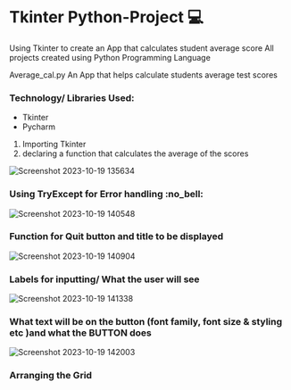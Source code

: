 # Tkinter Python-Project :computer:
Using Tkinter to create an App that calculates student average score All projects created using Python Programming Language

Average_cal.py
An App that helps calculate students average test scores

<h3>Technology/ Libraries Used:</h3>
<ul>
<li>Tkinter</li>
<li>Pycharm</li>
</ul>
<ol>
  <li>Importing Tkinter</li>
  <li>declaring a function that calculates the average of the scores </li>
</ol>

![Screenshot 2023-10-19 135634](https://github.com/DataFairy-FeliciaM/Python-Projects/assets/119903285/250768a1-1bcc-4b40-ae88-d61a57e541e2)


<h3>Using TryExcept for Error handling :no_bell:</h3>


![Screenshot 2023-10-19 140548](https://github.com/DataFairy-FeliciaM/Python-Projects/assets/119903285/2d09822b-3f90-42e8-9a4b-f9e028540e7c)



<h3>Function for Quit button and title to be displayed</h3>

![Screenshot 2023-10-19 140904](https://github.com/DataFairy-FeliciaM/Python-Projects/assets/119903285/8994d1bd-172b-4d3c-a91f-2deab92959e0)


<h3>Labels for inputting/ What the user will see</h3>

![Screenshot 2023-10-19 141338](https://github.com/DataFairy-FeliciaM/Python-Projects/assets/119903285/cacae46f-70c5-4822-9d8e-beccfd316c88)


<h3>What text will be on the button (<b>font family, font size & styling etc</b> )and what the BUTTON does</h3>

![Screenshot 2023-10-19 142003](https://github.com/DataFairy-FeliciaM/Python-Projects/assets/119903285/07bf92a4-d6ba-4287-bc9a-272462e3e732)


<h3>Arranging the Grid</h3>



